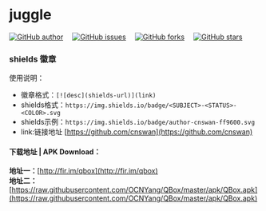 # juggle


[![GitHub author](https://img.shields.io/badge/author-cnswan-ff9600.svg)](https://github.com/cnswan)&ensp;&ensp;
[![GitHub issues](https://img.shields.io/github/issues/cnswan/juggle.svg)](https://github.com/cnswan/juggle/issues)&ensp;&ensp;
[![GitHub forks](https://img.shields.io/github/forks/cnswan/juggle.svg)](https://github.com/cnswan/juggle/network)&ensp;&ensp;
[![GitHub stars](https://img.shields.io/github/stars/cnswan/juggle.svg)](https://github.com/cnswan/juggle/stargazers)  

### shields 徽章 ###
使用说明：

- 徽章格式：`[![desc](shields-url)](link)`
- shields格式：`https://img.shields.io/badge/<SUBJECT>-<STATUS>-<COLOR>.svg`
- shields示例：`https://img.shields.io/badge/author-cnswan-ff9600.svg`
- link:链接地址 [https://github.com/cnswan](https://github.com/cnswan)

#### 下载地址 | APK Download：

**地址一：**[http://fir.im/qbox](http://fir.im/qbox)  
**地址二：**[https://raw.githubusercontent.com/OCNYang/QBox/master/apk/QBox.apk](https://raw.githubusercontent.com/OCNYang/QBox/master/apk/QBox.apk) 
